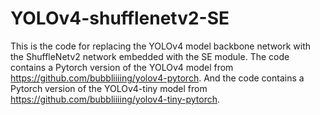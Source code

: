 # YOLOv4-shufflenetv2-SE
This is the code for replacing the YOLOv4 model backbone network with the ShuffleNetv2 network embedded with the SE module.
The code contains a Pytorch version of the YOLOv4 model from https://github.com/bubbliiiing/yolov4-pytorch.
And the code contains a Pytorch version of the YOLOv4-tiny model from https://github.com/bubbliiiing/yolov4-tiny-pytorch.
